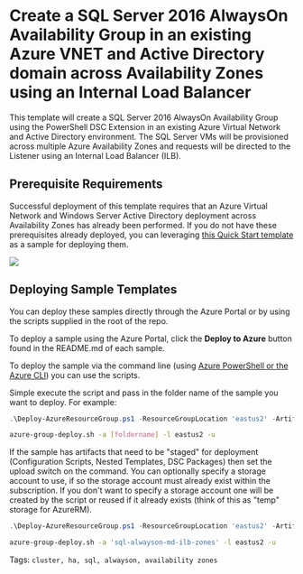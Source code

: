 # Create a SQL Server 2016 AlwaysOn Availability Group in an existing Azure VNET and Active Directory domain across Availability Zones using an Internal Load Balancer

This template will create a SQL Server 2016 AlwaysOn Availability Group using the PowerShell DSC Extension in an existing Azure Virtual Network and Active Directory environment. The SQL Server VMs will be provisioned across multiple Azure Availability Zones and requests will be directed to the Listener using an Internal Load Balancer (ILB).

## Prerequisite Requirements

Successful deployment of this template requires that an Azure Virtual Network and Windows Server Active Directory deployment across Availability Zones has already been performed.  If you do not have these prerequisites already deployed, you can leveraging <a href="https://azure.microsoft.com/en-us/resources/templates/active-directory-new-domain-ha-2-dc-zones/" target="_blank">this Quick Start template</a> as a sample for deploying them.

<a href="https://portal.azure.com/#create/Microsoft.Template/uri/https%3A%2F%2Fraw.githubusercontent.com%2FAzure%2Fazure-quickstart-templates%2Fmaster%2Fsql-alwayson-md-ilb-zones%2Fazuredeploy.json" target="_blank"><img src="http://azuredeploy.net/deploybutton.png"/>
</a>

## Deploying Sample Templates

You can deploy these samples directly through the Azure Portal or by using the scripts supplied in the root of the repo.

To deploy a sample using the Azure Portal, click the **Deploy to Azure** button found in the README.md of each sample.

To deploy the sample via the command line (using [Azure PowerShell or the Azure CLI](https://azure.microsoft.com/en-us/downloads/)) you can use the scripts.

Simple execute the script and pass in the folder name of the sample you want to deploy.  For example:

```PowerShell
.\Deploy-AzureResourceGroup.ps1 -ResourceGroupLocation 'eastus2' -ArtifactsStagingDirectory '[foldername]'
```
```bash
azure-group-deploy.sh -a [foldername] -l eastus2 -u
```
If the sample has artifacts that need to be "staged" for deployment (Configuration Scripts, Nested Templates, DSC Packages) then set the upload switch on the command.
You can optionally specify a storage account to use, if so the storage account must already exist within the subscription.  If you don't want to specify a storage account
one will be created by the script or reused if it already exists (think of this as "temp" storage for AzureRM).

```PowerShell
.\Deploy-AzureResourceGroup.ps1 -ResourceGroupLocation 'eastus2' -ArtifactsStagingDirectory 'sql-alwayson-md-ilb-zones' -UploadArtifacts 
```
```bash
azure-group-deploy.sh -a 'sql-alwayson-md-ilb-zones' -l eastus2 -u
```
Tags: ``cluster, ha, sql, alwayson, availability zones``
